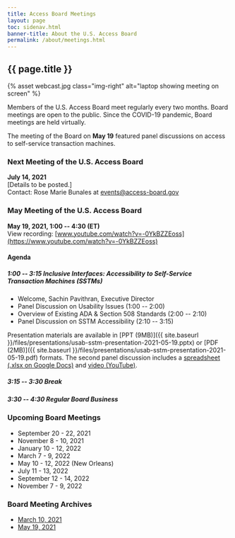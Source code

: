 ```yaml
---
title: Access Board Meetings
layout: page
toc: sidenav.html
banner-title: About the U.S. Access Board
permalink: /about/meetings.html
---
```


## {{ page.title }}

{% asset webcast.jpg class="img-right" alt="laptop showing meeting on screen" %}

Members of the U.S. Access Board meet regularly every two months. Board meetings are open to the public. Since the COVID-19 pandemic, Board meetings are held virtually.  

The meeting of the Board on **May 19** featured panel discussions on access to self-service transaction machines.

### Next Meeting of the U.S. Access Board

**July 14, 2021** \
[Details to be posted.] \
Contact:  Rose Marie Bunales at <events@access-board.gov>

### May Meeting of the U.S. Access Board

**May 19, 2021, 1:00 -- 4:30 (ET)**\
View recording:  [www.youtube.com/watch?v=-0YkBZZEoss](https://www.youtube.com/watch?v=-0YkBZZEoss)

#### Agenda

##### 1:00 -- 3:15 Inclusive Interfaces: Accessibility to Self-Service Transaction Machines (SSTMs)

- Welcome, Sachin Pavithran, Executive Director
- Panel Discussion on Usability Issues (1:00 -- 2:00)
- Overview of Existing ADA & Section 508 Standards (2:00 -- 2:10)
- Panel Discussion on SSTM Accessibility (2:10 -- 3:15)

Presentation materials are available in [PPT (9MB)]({{ site.baseurl }}/files/presentations/usab-sstm-presentation-2021-05-19.pptx) or [PDF (2MB)]({{ site.baseurl }}/files/presentations/usab-sstm-presentation-2021-05-19.pdf) formats.  The second panel discussion includes a [spreadsheet (.xlsx on Google Docs)](https://docs.google.com/spreadsheets/d/1FnvzuhrOSfCYDMeEtAbZjq7had7O_rEb) and [video (YouTube)](https://www.youtube.com/watch?v=5G61H2hhdeo).

##### 3:15 -- 3:30 Break

##### 3:30 -- 4:30 Regular Board Business

 
### Upcoming Board Meetings

-   September 20 - 22, 2021
-   November 8 - 10, 2021
-   January 10 - 12, 2022
-   March 7 - 9, 2022
-   May 10 - 12, 2022 (New Orleans)
-   July 11 - 13, 2022
-   September 12 - 14, 2022
-   November 7 - 9, 2022

### Board Meeting Archives

- [March 10, 2021](https://www.youtube.com/watch?v=xI1j1V1SyjE)
- [May 19, 2021](https://www.youtube.com/watch?v=-0YkBZZEoss)
